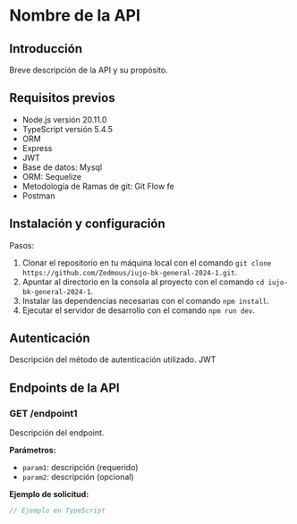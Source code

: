 # Nombre de la API

## Introducción
Breve descripción de la API y su propósito.

## Requisitos previos
- Node.js versión 20.11.0
- TypeScript versión 5.4.5
- ORM 
- Express
- JWT
- Base de datos: Mysql 
- ORM: Sequelize
- Metodología de Ramas de git: Git Flow fe
- Postman
## Instalación y configuración
Pasos:

1. Clonar el repositorio en tu máquina local con el comando `git clone https://github.com/Zedmous/iujo-bk-general-2024-1.git`.
2. Apuntar al directorio en la consola al proyecto con el comando `cd iujo-bk-general-2024-1`.
2. Instalar las dependencias necesarias con el comando `npm install`.
3. Ejecutar el servidor de desarrollo con el comando `npm run dev`.

## Autenticación
Descripción del método de autenticación utilizado. JWT

## Endpoints de la API

### GET /endpoint1
Descripción del endpoint.

**Parámetros:**
- `param1`: descripción (requerido)
- `param2`: descripción (opcional)

**Ejemplo de solicitud:**
```typescript
// Ejemplo en TypeScript
